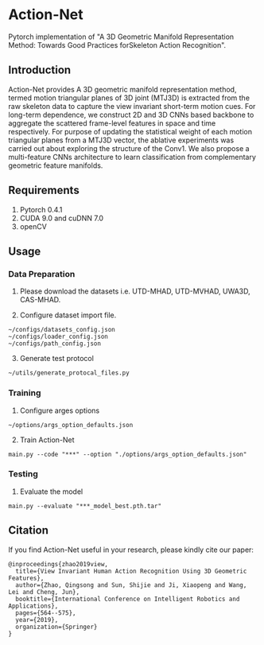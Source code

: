# Action-Net
Pytorch implementation of "A 3D Geometric Manifold Representation Method: Towards Good Practices forSkeleton Action Recognition".

## Introduction
Action-Net provides A 3D geometric manifold representation method, termed motion triangular planes of 3D joint (MTJ3D) is extracted from the raw skeleton data to capture the view invariant short-term motion cues. For long-term dependence, we construct 2D and 3D CNNs based backbone to aggregate the scattered frame-level features in space and time respectively. For purpose of updating the statistical weight of each motion triangular planes from a MTJ3D vector, the ablative experiments was carried out about exploring the structure of the Conv1. We also propose a multi-feature CNNs architecture to learn classification from complementary geometric feature manifolds.

## Requirements

1. Pytorch 0.4.1
2. CUDA 9.0 and cuDNN 7.0
3. openCV
## Usage
### Data Preparation
1. Please download the datasets i.e. UTD-MHAD, UTD-MVHAD, UWA3D, CAS-MHAD.

2. Configure dataset import file.
```
~/configs/datasets_config.json
~/configs/loader_config.json
~/configs/path_config.json
```
3. Generate test protocol
```
~/utils/generate_protocal_files.py
```
### Training
1. Configure arges options

```
~/options/args_option_defaults.json
```

2. Train Action-Net

```
main.py --code "***" --option "./options/args_option_defaults.json"
```

### Testing

1. Evaluate the model
```
main.py --evaluate "***_model_best.pth.tar"
```

## Citation
If you find Action-Net useful in your research, please kindly cite our paper:

```
@inproceedings{zhao2019view,
  title={View Invariant Human Action Recognition Using 3D Geometric Features},
  author={Zhao, Qingsong and Sun, Shijie and Ji, Xiaopeng and Wang, Lei and Cheng, Jun},
  booktitle={International Conference on Intelligent Robotics and Applications},
  pages={564--575},
  year={2019},
  organization={Springer}
}
```
